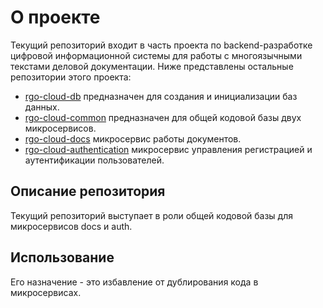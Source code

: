 # О проекте

Текущий репозиторий входит в часть проекта по backend-разработке цифровой информационной системы для работы с многоязычными текстами деловой документации.
Ниже представлены остальные репозитории этого проекта:
- [rgo-cloud-db](https://github.com/evgeny-mordyasov/rgo-cloud-db) предназначен для создания и инициализации баз данных.
- [rgo-cloud-common](https://github.com/evgeny-mordyasov/rgo-cloud-common) предназначен для общей кодовой базы двух микросервисов.
- [rgo-cloud-docs](https://github.com/evgeny-mordyasov/rgo-cloud-docs) микросервис работы документов.
- [rgo-cloud-authentication](https://github.com/evgeny-mordyasov/rgo-cloud-authentication) микросервис управления регистрацией и аутентификации пользователей.

## Описание репозитория

Текущий репозиторий выступает в роли общей кодовой базы для микросервисов docs и auth.

## Использование

Его назначение - это избавление от дублирования кода в микросервисах.
